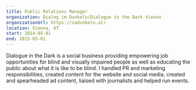```yaml
---
title: Public Relations Manager
organization: Dialog im Dunkeln/Dialogue in the Dark Vienna
organizationUrl: https://imdunkeln.at/
location: Vienna, AT
start: 2014-05-01
end: 2015-05-01
---
```


Dialogue in the Dark is a social business providing empowering job opportunities for blind and visually impaired people as well as educating the public about what it is like to be blind. I handled PR and marketing responsibilities, created content for the website and social media, created and spearheaded ad content, liaised with journalists and helped run events.